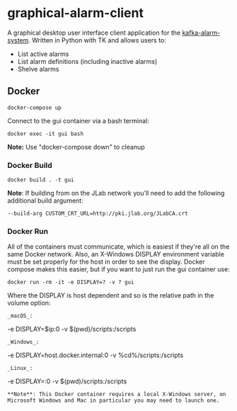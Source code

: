 # graphical-alarm-client
A graphical desktop user interface client application for the [kafka-alarm-system](https://github.com/JeffersonLab/kafka-alarm-system).  Written in Python with TK and allows users to:
- List active alarms
- List alarm definitions (including inactive alarms)
- Shelve alarms
## Docker
```
docker-compose up
```
Connect to the gui container via a bash terminal:   
```
docker exec -it gui bash
```
**Note:** Use "docker-compose down" to cleanup
### Docker Build
```
docker build . -t gui 
```
**Note**: If building from on the JLab network you'll need to add the following additional build argument:
```
--build-arg CUSTOM_CRT_URL=http://pki.jlab.org/JLabCA.crt
```
### Docker Run
All of the containers must communicate, which is easiest if they're all on the same Docker network.  Also, an X-Windows DISPLAY environment variable must be set properly for the host in order to see the display.  Docker compose makes this easier, but if you want to just run the gui container use:
```
docker run -rm -it -e DISPLAY=? -v ? gui
```
Where the DISPLAY is host dependent and so is the relative path in the volume option:
```
_macOS_: 
```
-e DISPLAY=$ip:0 -v $(pwd)/scripts:/scripts
```
_Windows_:
```
-e DISPLAY=host.docker.internal:0 -v %cd%/scripts:/scripts
```
_Linux_:
```
-e DISPLAY=:0 -v $(pwd)/scripts:/scripts
```
**Note**: This Docker container requires a local X-Windows server, on Microsoft Windows and Mac in particular you may need to launch one.
